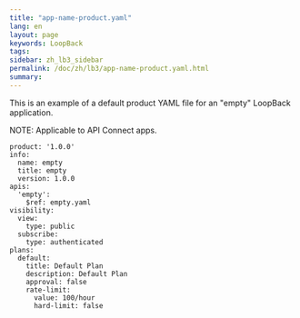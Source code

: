 ```yaml
---
title: "app-name-product.yaml"
lang: en
layout: page
keywords: LoopBack
tags:
sidebar: zh_lb3_sidebar
permalink: /doc/zh/lb3/app-name-product.yaml.html
summary:
---
```


This is an example of a default product YAML file for an "empty" LoopBack application.

NOTE: Applicable to API Connect apps.

```
product: '1.0.0'
info:
  name: empty
  title: empty
  version: 1.0.0
apis:
  'empty':
    $ref: empty.yaml
visibility:
  view:
    type: public
  subscribe:
    type: authenticated
plans:
  default:
    title: Default Plan
    description: Default Plan
    approval: false
    rate-limit:
      value: 100/hour
      hard-limit: false
```
